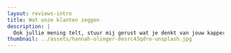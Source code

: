 ```yaml
---
layout: reviews-intro
title: Wat onze klanten zeggen
description: |
  Ook jullie mening telt, stuur mij gerust wat je denkt van jouw kappers bezoek.
thumbnail: ../assets/hannah-olinger-8esrc43qdro-unsplash.jpg
---
```

